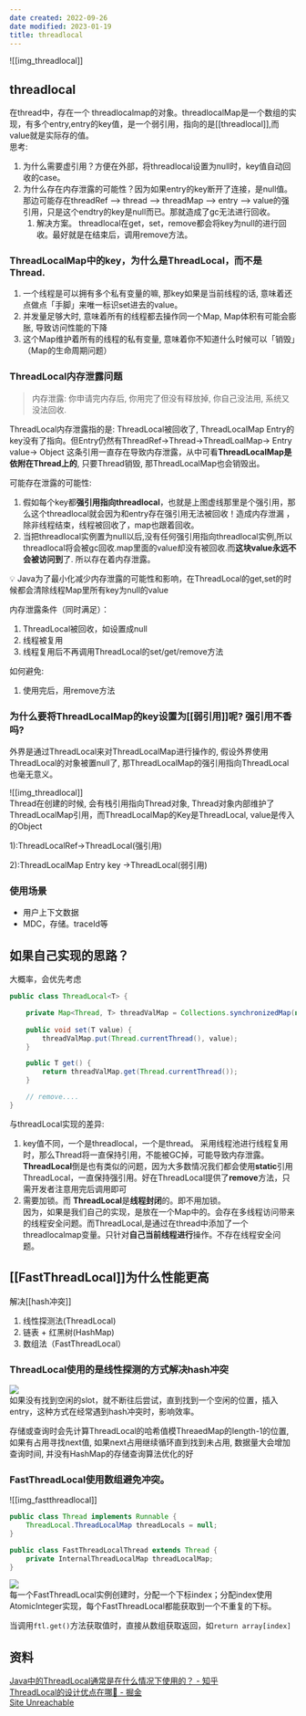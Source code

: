 ```yaml
---
date created: 2022-09-26
date modified: 2023-01-19
title: threadlocal
---
```


![[img_threadlocal]]

## threadlocal

在thread中，存在一个 threadlocalmap的对象。threadlocalMap是一个数组的实现，有多个entry,entry的key值，是一个弱引用，指向的是[[threadlocal]],而value就是实际存的值。  
思考:

1. 为什么需要虚引用？方便在外部，将threadlocal设置为null时，key值自动回收的case。
2. 为什么存在内存泄露的可能性？因为如果entry的key断开了连接，是null值。那边可能存在threadRef --> thread --> threadMap --> entry --> value的强引用，只是这个endtry的key是null而已。那就造成了gc无法进行回收。
	1. 解决方案。 threadlocal在get，set，remove都会将key为null的进行回收。最好就是在结束后，调用remove方法。

### ThreadLocalMap中的key，为什么是ThreadLocal，而不是Thread.

1. 一个线程是可以拥有多个私有变量的嘛, 那key如果是当前线程的话, 意味着还点做点「手脚」来唯一标识set进去的value。
2. 并发量足够大时, 意味着所有的线程都去操作同一个Map, Map体积有可能会膨胀, 导致访问性能的下降
3. 这个Map维护着所有的线程的私有变量, 意味着你不知道什么时候可以「销毁」（Map的生命周期问题）

### ThreadLocal内存泄露问题

> 内存泄露: 你申请完内存后, 你用完了但没有释放掉, 你自己没法用, 系统又没法回收.

ThreadLocal内存泄露指的是: ThreadLocal被回收了, ThreadLocalMap Entry的key没有了指向。但Entry仍然有ThreadRef->Thread->ThreadLoalMap-> Entry value-> Object 这条引用一直存在导致内存泄露，从中可看**ThreadLocalMap是依附在Thread上的**, 只要Thread销毁, 那ThreadLocalMap也会销毁出。

可能存在泄露的可能性:

1. 假如每个key都**强引用指向threadlocal**，也就是上图虚线那里是个强引用，那么这个threadlocal就会因为和entry存在强引用无法被回收！造成内存泄漏 ，除非线程结束，线程被回收了，map也跟着回收。
2. 当把threadlocal实例置为null以后,没有任何强引用指向threadlocal实例,所以threadlocal将会被gc回收.map里面的value却没有被回收.而**这块value永远不会被访问到**了. 所以存在着内存泄露。

<aside> 💡 Java为了最小化减少内存泄露的可能性和影响，在ThreadLocal的get,set的时候都会清除线程Map里所有key为null的value

</aside>

内存泄露条件（同时满足）：

1. ThreadLocal被回收，如设置成null
2. 线程被复用
3. 线程复用后不再调用ThreadLocal的set/get/remove方法

如何避免:

1. 使用完后，用remove方法

### 为什么要将ThreadLocalMap的key设置为[[弱引用]]呢? 强引用不香吗?

外界是通过ThreadLocal来对ThreadLocalMap进行操作的, 假设外界使用ThreadLocal的对象被置null了, 那ThreadLocalMap的强引用指向ThreadLocal也毫无意义。

![[img_threadlocal]]  
Thread在创建的时候, 会有栈引用指向Thread对象, Thread对象内部维护了ThreadLocalMap引用，而ThreadLocalMap的Key是ThreadLocal, value是传入的Object

1):ThreadLocalRef->ThreadLocal(强引用)

2):ThreadLocalMap Entry key ->ThreadLocal(弱引用)

### 使用场景

+ 用户上下文数据
+ MDC，存储。traceId等

## 如果自己实现的思路？

大概率，会优先考虑

```java
public class ThreadLocal<T> {

    private Map<Thread, T> threadValMap = Collections.synchronizedMap(new WeakHashMap<>());
    
    public void set(T value) {
        threadValMap.put(Thread.currentThread(), value);
    }

    public T get() {
        return threadValMap.get(Thread.currentThread());
    }

    // remove....
}
``` 

与threadLocal实现的差异:

1. key值不同，一个是threadlocal，一个是thread。 采用线程池进行线程复用时，那么Thread将一直保持引用，不能被GC掉，可能导致内存泄露。  
**ThreadLocal**倒是也有类似的问题，因为大多数情况我们都会使用**static**引用ThreadLocal，一直保持强引用。好在ThreadLocal提供了**remove**方法，只需开发者注意用完后调用即可
1. 需要加锁。而 **ThreadLocal**是**线程封闭**的。即不用加锁。  
   因为，如果是我们自己的实现，是放在一个Map中的。会存在多线程访问带来的线程安全问题。而ThreadLocal,是通过在thread中添加了一个threadlocalmap变量。只针对**自己当前线程进行**操作。不存在线程安全问题。

## [[FastThreadLocal]]为什么性能更高

解决[[hash冲突]]

1. 线性探测法(ThreadLocal)
2. 链表 + 红黑树(HashMap)
3. 数组法（FastThreadLocal）

### ThreadLocal使用的是线性探测的方式解决hash冲突

![](http://image.clickear.top/20211115152232.png)  
如果没有找到空闲的slot，就不断往后尝试，直到找到一个空闲的位置，插入entry，这种方式在经常遇到hash冲突时，影响效率。

存储或查询时会先计算ThreadLocal的哈希值模ThreaedMap的length-1的位置, 如果有占用寻找next值, 如果next占用继续循环直到找到未占用, 数据量大会增加查询时间, 并没有HashMap的存储查询算法优化的好

### FastThreadLocal使用数组避免冲突。

![[img_fastthreadlocal]]

```java
public class Thread implements Runnable {
    ThreadLocal.ThreadLocalMap threadLocals = null;
}

public class FastThreadLocalThread extends Thread {
    private InternalThreadLocalMap threadLocalMap;
}
```

![](http://image.clickear.top/20211115152541.png)  
每一个FastThreadLocal实例创建时，分配一个下标index；分配index使用AtomicInteger实现，每个FastThreadLocal都能获取到一个不重复的下标。

当调用`ftl.get()`方法获取值时，直接从数组获取返回，如`return array[index]`

## 资料

[Java中的ThreadLocal通常是在什么情况下使用的？ - 知乎](https://www.zhihu.com/question/21709953/answer/2488516865?utm_campaign=shareopn&utm_medium=social&utm_oi=539749754213535744&utm_psn=1556913540828770305&utm_source=wechat_session)  
[ThreadLocal的设计优点在哪👀 - 掘金](https://juejin.cn/post/6844904062991892494)  
[Site Unreachable](https://jishuin.proginn.com/p/763bfbd697af)
